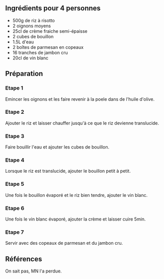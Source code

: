 ## Ingrédients pour 4 personnes

- 500g de riz à risotto
- 2 oignons moyens
- 25cl de crème fraiche semi-épaisse
- 2 cubes de bouillon
- 1.5L d'eau
- 2 boîtes de parmesan en copeaux
- 16 tranches de jambon cru
- 20cl de vin blanc

## Préparation

### Etape 1

Emincer les oignons et les faire revenir à la poele dans de l'huile d'olive.

### Etape 2

Ajouter le riz et laisser chauffer jusqu'à ce que le riz devienne translucide.

### Etape 3

Faire bouillir l'eau et ajouter les cubes de bouillon.

### Etape 4

Lorsque le riz est translucide, ajouter le bouillon petit à petit.

### Etape 5

Une fois le bouillon évaporé et le riz bien tendre, ajouter le vin blanc.

### Etape 6

Une fois le vin blanc évaporé, ajouter la crème et laisser cuire 5min.

### Etape 7

Servir avec des copeaux de parmesan et du jambon cru.

## Références

On sait pas, MN l'a perdue.
